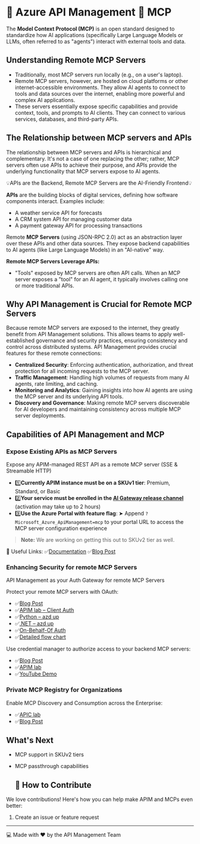 # 🚀 Azure API Management 💜 MCP

The **Model Context Protocol (MCP)** is an open standard designed to standardize how AI applications (specifically Large Language Models or LLMs, often referred to as "agents") interact with external tools and data.

## Understanding Remote MCP Servers

- Traditionally, most MCP servers run locally (e.g., on a user's laptop).
- Remote MCP servers, however, are hosted on cloud platforms or other internet-accessible environments. They allow AI agents to connect to tools and data sources over the internet, enabling more powerful and complex AI applications.
- These servers essentially expose specific capabilities and provide context, tools, and prompts to AI clients. They can connect to various services, databases, and third-party APIs.

## The Relationship between MCP servers and APIs

The relationship between MCP servers and APIs is hierarchical and complementary. It's not a case of one replacing the other; rather, MCP servers often use APIs to achieve their purpose, and APIs provide the underlying functionality that MCP servers expose to AI agents.

💡APIs are the Backend, Remote MCP Servers are the AI-Friendly Frontend💡

**APIs** are the building blocks of digital services, defining how software components interact. Examples include:

- A weather service API for forecasts
- A CRM system API for managing customer data
- A payment gateway API for processing transactions

Remote **MCP Servers** (using JSON-RPC 2.0) act as an abstraction layer over these APIs and other data sources. They expose backend capabilities to AI agents (like Large Language Models) in an "AI-native" way.

**Remote MCP Servers Leverage APIs:**
- "Tools" exposed by MCP servers are often API calls. When an MCP server exposes a "tool" for an AI agent, it typically involves calling one or more traditional APIs.

## Why API Management is Crucial for Remote MCP Servers

Because remote MCP servers are exposed to the internet, they greatly benefit from API Management solutions. This allows teams to apply well-established governance and security practices, ensuring consistency and control across distributed systems. API Management provides crucial features for these remote connections:
- **Centralized Security**: Enforcing authentication, authorization, and threat protection for all incoming requests to the MCP server.
- **Traffic Management**: Handling high volumes of requests from many AI agents, rate limiting, and caching.
- **Monitoring and Analytics**: Gaining insights into how AI agents are using the MCP server and its underlying API tools.
- **Discovery and Governance**: Making remote MCP servers discoverable for AI developers and maintaining consistency across multiple MCP server deployments.

## Capabilities of API Management and MCP

### Expose Existing APIs as MCP Servers
Expose any APIM-managed REST API as a remote MCP server (SSE & Streamable HTTP)

- 1️⃣**Currently APIM instance must be on a SKUv1 tier**: Premium, Standard, or Basic
- 2️⃣**Your service must be enrolled in the [AI Gateway release channel](https://aka.ms/apimdocs/updategroups)** (activation may take up to 2 hours)
- 3️⃣**Use the Azure Portal with feature flag**: ➤ Append `?Microsoft_Azure_ApiManagement=mcp` to your portal URL to access the MCP server configuration experience

> **Note:** We are working on getting this out to SKUv2 tier as well.

🔗 Useful Links:
✅[Documentation](https://aka.ms/apimdocs/exportmcp)
✅[Blog Post](https://aka.ms/build25-apim-mcp)


### Enhancing Security for remote MCP Servers
API Management as your Auth Gateway for remote MCP Servers

Protect your remote MCP servers with OAuth:
- ✅[Blog Post](https://aka.ms/remote-mcp-apim-auth-blog)
- ✅[APIM lab – Client Auth](https://aka.ms/ai-gateway-lab-mcp-client-auth)
- ✅[Python – azd up](https://aka.ms/mcp-remote-apim-auth)
- ✅[.NET – azd up](https://aka.ms/mcp-remote-apim-auth-dotnet)
- ✅[On-Behalf-Of Auth](https://aka.ms/mcp-obo-sample)
- ✅[Detailed flow chart](https://aka.ms/mcp-remote-apim-auth-diagram)


Use credential manager to authorize access to your backend MCP servers:
- ✅[Blog Post](https://aka.ms/remote-mcp-apim-lab-blog)
- ✅[APIM lab](https://aka.ms/ai-gateway-lab-mcp)
- ✅[YouTube Demo](https://aka.ms/ai-gateway-lab-demo)


### Private MCP Registry for Organizations
Enable MCP Discovery and Consumption across the Enterprise:

- ✅[APIC lab](https://aka.ms/apic-lab)
- ✅[Blog Post](https://aka.ms/build25-apim-mcp)

## What's Next

- MCP support in SKUv2 tiers
- MCP passthrough capabilities

  ## 🤝 How to Contribute

We love contributions! Here's how you can help make APIM and MCPs even better:

1. Create an issue or feature request

---

💻 Made with ❤️ by the API Management Team
